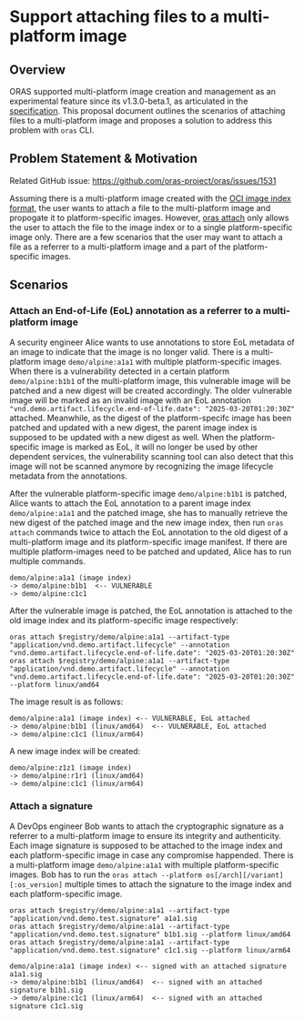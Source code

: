 # Support attaching files to a multi-platform image

## Overview 

ORAS supported multi-platform image creation and management as an experimental feature since its v1.3.0-beta.1, as articulated in the [specification](https://github.com/oras-project/oras/pull/1514). This proposal document outlines the scenarios of attaching files to a multi-platform image and proposes a solution to address this problem with `oras` CLI.

## Problem Statement & Motivation

Related GitHub issue: https://github.com/oras-project/oras/issues/1531

Assuming there is a multi-platform image created with the [OCI image index format](https://github.com/opencontainers/image-spec/blob/main/image-index.md), the user wants to attach a file to the multi-platform image and propogate it to platform-specific images. However, [oras attach](https://oras.land/docs/commands/oras_attach) only allows the user to attach the file to the image index or to a single platform-specific image only. There are a few scenarios that the user may want to attach a file as a referrer to a multi-platform image and a part of the platform-specific images.

## Scenarios 

### Attach an End-of-Life (EoL) annotation as a referrer to a multi-platform image

A security engineer Alice wants to use annotations to store EoL metadata of an image to indicate that the image is no longer valid. There is a multi-platform image `demo/alpine:a1a1` with multiple platform-specific images. When there is a vulnerability detected in a certain platform `demo/alpine:b1b1` of the multi-platform image, this vulnerable image will be patched and a new digest will be created accordingly. The older vulnerable image will be marked as an invalid image with an EoL annotation `"vnd.demo.artifact.lifecycle.end-of-life.date": "2025-03-20T01:20:30Z"` attached. Meanwhile, as the digest of the platform-specifc image has been patched and updated with a new digest, the parent image index is supposed to be updated with a new digest as well. When the platform-specific image is marked as EoL, it will no longer be used by other dependent services, the vulnerability scanning tool can also detect that this image will not be scanned anymore by recognizing the image lifecycle metadata from the annotations. 

After the vulnerable platform-specific image `demo/alpine:b1b1` is patched, Alice wants to attach the EoL annotation to a parent image index `demo/alpine:a1a1` and the patched image, she has to manually retrieve the new digest of the patched image and the new image index, then run `oras attach` commands twice to attach the EoL annotation to the old digest of a multi-platform image and its platform-specific image manifest. If there are multiple platform-images need to be patched and updated, Alice has to run multiple commands.

```console
demo/alpine:a1a1 (image index)
-> demo/alpine:b1b1  <-- VULNERABLE
-> demo/alpine:c1c1
```

After the vulnerable image is patched, the EoL annotation is attached to the old image index and its platform-specific image respectively:

```
oras attach $registry/demo/alpine:a1a1 --artifact-type "application/vnd.demo.artifact.lifecycle" --annotation "vnd.demo.artifact.lifecycle.end-of-life.date": "2025-03-20T01:20:30Z"
oras attach $registry/demo/alpine:a1a1 --artifact-type "application/vnd.demo.artifact.lifecycle" --annotation "vnd.demo.artifact.lifecycle.end-of-life.date": "2025-03-20T01:20:30Z" --platform linux/amd64
```

The image result is as follows:

```console
demo/alpine:a1a1 (image index) <-- VULNERABLE, EoL attached
-> demo/alpine:b1b1 (linux/amd64)  <-- VULNERABLE, EoL attached
-> demo/alpine:c1c1 (linux/arm64) 
```

A new image index will be created:

```console
demo/alpine:z1z1 (image index) 
-> demo/alpine:r1r1 (linux/amd64) 
-> demo/alpine:c1c1 (linux/arm64) 
```

### Attach a signature

A DevOps engineer Bob wants to attach the cryptographic signature as a referrer to a multi-platform image to ensure its integrity and authenticity. Each image signature is supposed to be attached to the image index and each platform-specific image in case any compromise happended. There is a multi-platform image `demo/alpine:a1a1` with multiple platform-specific images. Bob has to run the `oras attach --platform os[/arch][/variant][:os_version]` multiple times to attach the signature to the image index and each platform-specific image.

```
oras attach $registry/demo/alpine:a1a1 --artifact-type "application/vnd.demo.test.signature" a1a1.sig 
oras attach $registry/demo/alpine:a1a1 --artifact-type "application/vnd.demo.test.signature" b1b1.sig --platform linux/amd64
oras attach $registry/demo/alpine:a1a1 --artifact-type "application/vnd.demo.test.signature" c1c1.sig --platform linux/arm64
```


```console
demo/alpine:a1a1 (image index) <-- signed with an attached signature a1a1.sig
-> demo/alpine:b1b1 (linux/amd64)  <-- signed with an attached signature b1b1.sig
-> demo/alpine:c1c1 (linux/arm64)  <-- signed with an attached signature c1c1.sig
```


